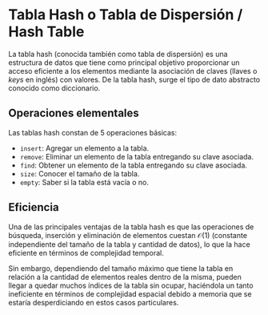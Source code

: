 # Tabla Hash o Tabla de Dispersión / Hash Table

La tabla hash (conocida también como tabla de dispersión) es una estructura de datos que tiene como principal objetivo proporcionar un acceso eficiente a los elementos mediante la asociación de claves (llaves o *keys* en inglés) con valores. De la tabla hash, surge el tipo de dato abstracto conocido como diccionario.

## Operaciones elementales

Las tablas hash constan de 5 operaciones básicas:

* <code>insert</code>: Agregar un elemento a la tabla.
* <code>remove</code>: Eliminar un elemento de la tabla entregando su clave asociada.
* <code>find</code>: Obtener un elemento de la tabla entregando su clave asociada.
* <code>size</code>: Conocer el tamaño de la tabla.
* <code>empty</code>: Saber si la tabla está vacía o no.

## Eficiencia

Una de las principales ventajas de la tabla hash es que las operaciones de búsqueda, inserción y eliminación de elementos cuestan $\mathcal{O}(1)$ (constante independiente del tamaño de la tabla y cantidad de datos), lo que la hace eficiente en términos de complejidad temporal.

Sin embargo, dependiendo del tamaño máximo que tiene la tabla en relación a la cantidad de elementos reales dentro de la misma, pueden llegar a quedar muchos índices de la tabla sin ocupar, haciéndola un tanto ineficiente en términos de complejidad espacial debido a memoria que se estaría desperdiciando en estos casos particulares.